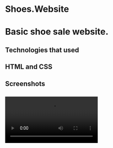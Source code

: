 <h1> Shoes.Website <h1>

Basic shoe sale website.

<h2> Technologies that used <h2>

HTML and CSS

<h2> Screenshots <h2>

![](ekran.mp4)
